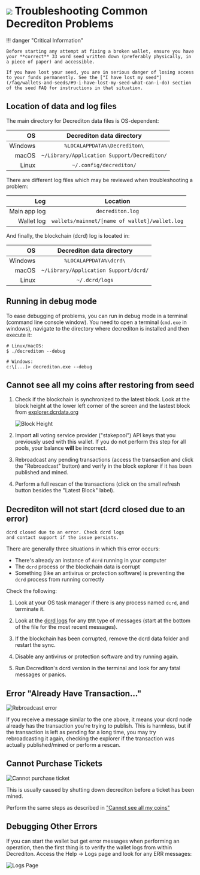 # <img class="dcr-icon" src="/img/dcr-icons/Wallet.svg" /> Troubleshooting Common Decrediton Problems

!!! danger "Critical Information"

    Before starting any attempt at fixing a broken wallet, ensure you have your **correct** 33 word seed written down (preferably physically, in a piece of paper) and accessible.

    If you have lost your seed, you are in serious danger of losing access to your funds permanently. See the ["I have lost my seed"](/faq/wallets-and-seeds/#9-i-have-lost-my-seed-what-can-i-do) section of the seed FAQ for instructions in that situation.


## Location of data and log files

The main directory for Decrediton data files is OS-dependent:

| OS      | Decrediton data directory                   |
| -------:|:-------------------------------------------:|
| Windows | `%LOCALAPPDATA%\Decrediton\`                |
| macOS   | `~/Library/Application Support/Decrediton/` |
| Linux   | `~/.config/decrediton/`                     |

There are different log files which may be reviewed when troubleshooting a problem:

| Log          | Location                                      |
| ------------:|:---------------------------------------------:|
| Main app log | `decrediton.log`                              |
| Wallet log   | `wallets/mainnet/[name of wallet]/wallet.log` |

And finally, the blockchain (dcrd) log is located in:

| OS      | Decrediton data directory                   |
| -------:|:-------------------------------------------:|
| Windows | `%LOCALAPPDATA%\dcrd\`                      |
| macOS   | `~/Library/Application Support/dcrd/`       |
| Linux   | `~/.dcrd/logs`                              |


## Running in debug mode

To ease debugging of problems, you can run in debug mode in a terminal (command line console window). You need to open a terminal (`cmd.exe` in windows), navigate to the directory where decrediton is installed and then execute it:

```
# Linux/macOS:
$ ./decrediton --debug

# Windows:
c:\[...]> decrediton.exe --debug
```

## Cannot see all my coins after restoring from seed

1. Check if the blockchain is synchronized to the latest block. Look at the block height at the lower left corner of the screen and the lastest block from [explorer.dcrdata.org](https://explorer.dcrdata.org)

    ![Block Height](/img/decrediton/trouble-blockheight.png)

2. Import **all** voting service provider ("stakepool") API keys that you previously used with this wallet. If you do not perform this step for all pools, your balance **will** be incorrect.

3. Rebroadcast any pending transactions (access the transaction and click the "Rebroadcast" button) and verify in the block explorer if it has been published and mined.

3. Perform a full rescan of the transactions (click on the small refresh button besides the "Latest Block" label).

## Decrediton will not start (dcrd closed due to an error)

```
dcrd closed due to an error. Check dcrd logs
and contact support if the issue persists.
```

There are generally three situations in which this error occurs:

- There's already an instance of `dcrd` running in your computer
- The `dcrd` process or the blockchain data is corrupt
- Something (like an antivirus or protection software) is preventing the `dcrd` process from running correctly

Check the following:

1. Look at your OS task manager if there is any process named `dcrd`, and terminate it.

2. Look at the [dcrd logs](#location-of-data-and-log-files) for any `ERR` type of messages (start at the bottom of the file for the most recent messages).

3. If the blockchain has been corrupted, remove the dcrd data folder and restart the sync.

4. Disable any antivirus or protection software and try running again.

4. Run Decrediton's dcrd version in the terminal and look for any fatal messages or panics.

## Error "Already Have Transaction..."

![Rebroadcast error](/img/decrediton/trouble-rebroadcast.png)

If you receive a message similar to the one above, it means your dcrd node already has the transaction you're trying to publish. This is harmless, but if the transaction is left as pending for a long time, you may try rebroadcasting it again, checking the explorer if the transaction was actually published/mined or perform a rescan.

## Cannot Purchase Tickets

![Cannot purchase ticket](/img/decrediton/trouble-purchaseticket.png)

This is usually caused by shutting down decrediton before a ticket has been mined.

Perform the same steps as described in ["Cannot see all my coins"](#cannot-see-all-my-coins-after-restoring-from-seed)

## Debugging Other Errors

If you can start the wallet but get error messages when performing an operation, then the first thing is to verify the wallet logs from within Decrediton. Access the Help -> Logs page and look for any ERR messages:

![Logs Page](/img/decrediton/trouble-logs.png)
